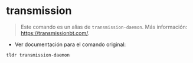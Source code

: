 # transmission

> Este comando es un alias de `transmission-daemon`.
> Más información: <https://transmissionbt.com/>.

- Ver documentación para el comando original:

`tldr transmission-daemon`
